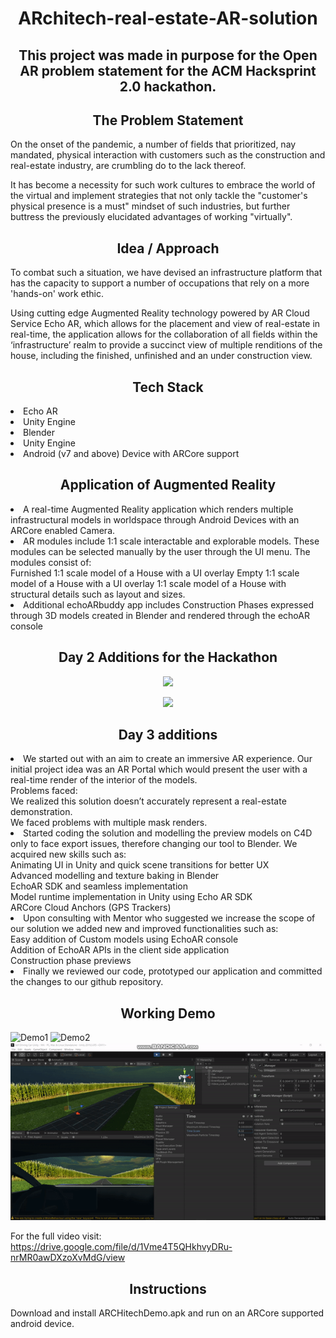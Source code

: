 <!DOCTYPE html>
<html>
<body>
<h1 align="center"> ARchitech-real-estate-AR-solution </h1> 


<h2 align="center"> This project was made in purpose for the Open AR problem statement for the ACM Hacksprint 2.0 hackathon. </h2>  


<h2 align="center"> The Problem Statement </h2>  
On the onset of the pandemic, a number of fields that prioritized, nay mandated, physical interaction with customers such as the construction and real-estate industry, are crumbling do to the lack thereof. 

It has become a necessity for such work cultures to embrace the world of the virtual and implement strategies that not only tackle the "customer's physical presence is a must" mindset of such industries, but further buttress the previously elucidated advantages of working "virtually".

<h2 align="center"> Idea / Approach </h2>  
To combat such a situation, we have devised an infrastructure platform that has the capacity to support a number of occupations that rely on a more 'hands-on' work ethic.

Using cutting edge Augmented Reality technology powered by AR Cloud Service Echo AR, which allows for the placement and view of real-estate in real-time, the application allows for the collaboration of all fields within the ‘infrastructure’ realm to provide a succinct view of multiple renditions of the house, including the finished, unfinished and an under construction view.
<h2 align="center"> Tech Stack </h2>  
<li>Echo AR<br></li>
<li>Unity Engine<br></li>
<li>Blender<br></li>
<li>Unity Engine<br></li>
<li>Android (v7 and above) Device with ARCore support<br></li>

<h2 align="center"> Application of Augmented Reality </h2>  

<li>A real-time Augmented Reality application which renders multiple infrastructural models in worldspace through Android Devices with an ARCore enabled Camera.<br></li> 
<li>AR modules include 1:1 scale interactable and explorable models. These modules can be selected manually by the user through the UI menu.
The modules consist of:<br></li>
Furnished 1:1 scale model of a House with a UI overlay
Empty 1:1 scale model of a House with a UI overlay
1:1 scale model of a House with structural details such as layout and sizes.

<li>Additional echoARbuddy app includes Construction Phases expressed through 3D models created in Blender and rendered through the echoAR console<br></li>

<h2 align="center"> Day 2 Additions for the Hackathon </h2>  

<p align="center">
<img src="https://github.com/tamizhis5n/ARchitech-real-estate-AR-solution/blob/master/Images/day2add.PNG?raw=true">
</p>

<p align="center">
<img src="https://github.com/tamizhis5n/ARchitech-real-estate-AR-solution/blob/master/Images/day2ui.PNG?raw=true">
</p>

<h2 align="center"> Day 3 additions </h2>  
<li>We started out with an aim to create an immersive AR experience. Our initial project idea was an AR Portal which would present the user with a real-time render of the interior of the models.<br></li> 
Problems faced:<br>
We realized this solution doesn’t accurately represent a real-estate demonstration.<br>
We faced problems with multiple mask renders.<br>

<li>Started coding the solution and modelling the preview models on C4D only to face export issues, therefore changing our tool to Blender.
We acquired new skills such as:<br></li> 
Animating UI in Unity and quick scene transitions for better UX<br>
Advanced modelling and texture baking in Blender<br>
EchoAR SDK and seamless implementation<br>
Model runtime implementation in Unity using Echo AR SDK<br>
ARCore Cloud Anchors (GPS Trackers)<br>

<li>Upon consulting with Mentor who suggested we increase the scope of our solution we added new and improved functionalities such as:<br></li> 
Easy addition of Custom models using EchoAR console<br>
Addition of EchoAR APIs in the client side application<br>
Construction phase previews<br>

<li>Finally we reviewed our code, prototyped our application and committed the changes to our github repository.<br></li> 

<h2 align="center"> Working Demo </h2>  

![Demo1](https://github.com/tamizhis5n/ARchitech-real-estate-AR-solution/blob/master/Images/demo1.gif "Demo1")
![Demo2](https://github.com/tamizhis5n/ARchitech-real-estate-AR-solution/blob/master/Images/demo2.gif "Demo2")
![Demo3](https://github.com/ReanSchwarzer1/Self-Driving-Car-Unity/blob/master/Assets/nn1.gif "Demo3")

For the full video visit: https://drive.google.com/file/d/1Vme4T5QHkhvyDRu-nrMR0awDXzoXvMdG/view



<h2 align="center"> Instructions </h2>  

Download and install ARCHitechDemo.apk and run on an ARCore supported android device.

</body>
</html>



